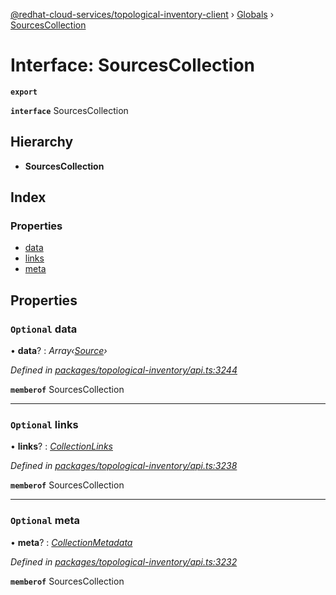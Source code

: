 [@redhat-cloud-services/topological-inventory-client](../README.md) › [Globals](../globals.md) › [SourcesCollection](sourcescollection.md)

# Interface: SourcesCollection

**`export`** 

**`interface`** SourcesCollection

## Hierarchy

* **SourcesCollection**

## Index

### Properties

* [data](sourcescollection.md#optional-data)
* [links](sourcescollection.md#optional-links)
* [meta](sourcescollection.md#optional-meta)

## Properties

### `Optional` data

• **data**? : *Array‹[Source](source.md)›*

*Defined in [packages/topological-inventory/api.ts:3244](https://github.com/Hyperkid123/javascript-clients/blob/master/packages/topological-inventory/api.ts#L3244)*

**`memberof`** SourcesCollection

___

### `Optional` links

• **links**? : *[CollectionLinks](collectionlinks.md)*

*Defined in [packages/topological-inventory/api.ts:3238](https://github.com/Hyperkid123/javascript-clients/blob/master/packages/topological-inventory/api.ts#L3238)*

**`memberof`** SourcesCollection

___

### `Optional` meta

• **meta**? : *[CollectionMetadata](collectionmetadata.md)*

*Defined in [packages/topological-inventory/api.ts:3232](https://github.com/Hyperkid123/javascript-clients/blob/master/packages/topological-inventory/api.ts#L3232)*

**`memberof`** SourcesCollection
